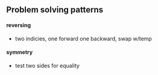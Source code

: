 ## Problem solving patterns

#### reversing
- two indicies, one forward one backward, swap w/temp

#### symmetry
- test two sides for equality
